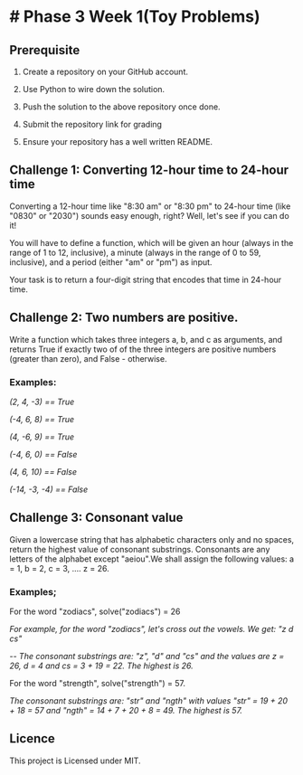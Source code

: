 # # Phase 3 Week 1(Toy Problems)

## Prerequisite
1. Create a repository on your GitHub account.

2. Use Python to wire down the solution.

3. Push the solution to the above repository once done.

4. Submit the repository link for grading

5. Ensure your repository has a well written README.

## Challenge 1: Converting 12-hour time to 24-hour time
Converting a 12-hour time like "8:30 am" or "8:30 pm" to 24-hour time (like "0830" or "2030") sounds easy enough, right? Well, let's see if you can do it!

You will have to define a function, which will be given an hour (always in the range of 1 to 12, inclusive), a minute (always in the range of 0 to 59, inclusive), and a period (either "am" or "pm") as input.

Your task is to return a four-digit string that encodes that time in 24-hour time.

## Challenge 2: Two numbers are positive.
Write a function which takes three integers a, b, and c as arguments, and returns True if exactly two of of the three integers are positive numbers (greater than zero), and False - otherwise.

### Examples:

_(2, 4, -3) == True_

_(-4, 6, 8) == True_

_(4, -6, 9) == True_

_(-4, 6, 0) == False_

_(4, 6, 10) == False_

_(-14, -3, -4) == False_

## Challenge 3: Consonant value

Given a lowercase string that has alphabetic characters only and no spaces, return the highest value of consonant substrings. Consonants are any letters of the alphabet except "aeiou".We shall assign the following values: a = 1, b = 2, c = 3, .... z = 26.

### Examples;

For the word "zodiacs", solve("zodiacs") = 26

_For example, for the word "zodiacs", let's cross out the vowels. We get: "z d cs"_

_-- The consonant substrings are: "z", "d" and "cs" and the values are z = 26, d = 4 and cs = 3 + 19 = 22. The highest is 26._

For the word "strength", solve("strength") = 57.

_The consonant substrings are: "str" and "ngth" with values "str" = 19 + 20 + 18 = 57 and "ngth" = 14 + 7 + 20 + 8 = 49. The highest is 57._

## Licence
 This project is Licensed under MIT. 
